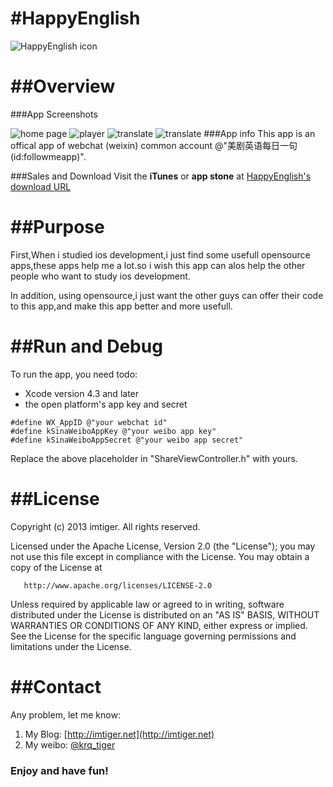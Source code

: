 #HappyEnglish
=============
![HappyEnglish icon](http://imtiger.net/images/2013/09/03/happyenglish.png)

##Overview
==========
###App Screenshots

![home page](http://a2.mzstatic.com/us/r30/Purple4/v4/26/ac/d9/26acd91a-9a76-e9cc-aa66-a6d97d5dd466/screen568x568.jpeg)
![player ](http://a4.mzstatic.com/us/r30/Purple6/v4/88/5a/88/885a8896-e65e-7210-1564-355ed84a2eb3/screen568x568.jpeg)
![translate](http://a1.mzstatic.com/us/r30/Purple4/v4/c3/bf/97/c3bf9751-6158-807f-c807-2fd697fadc73/mzl.lkxmrlju.png?downloadKey=1381738899_285d97d05ea3c64c7ded252154630ca6)
![translate](http://a2.mzstatic.com/us/r30/Purple6/v4/b9/f8/35/b9f8358f-f5af-cd58-1eab-5a3d6e316bd5/mzl.tsexltav.png?downloadKey=1381738899_e38472cda638ca8d2abbe41ddb2e353f)
###App info
This app is an offical app of webchat (weixin) common account @"美剧英语每日一句(id:followmeapp)".

###Sales and Download
Visit the **iTunes** or **app stone** at [HappyEnglish's download URL](https://itunes.apple.com/us/app/happyenglish/id669934718?ls=1&amp;mt=8) 

##Purpose
=========
First,When i studied ios development,i just find some usefull opensource apps,these apps help me a lot.so i wish this app can alos
help the other people who want to study ios development.  

In addition, using opensource,i just want the other guys can offer their code to this app,and make this app better and more usefull.


##Run and Debug
===============
To run the app, you need todo:

 * Xcode version 4.3 and later
 * the open platform's app key and secret
 
```
#define WX_AppID @"your webchat id"
#define kSinaWeiboAppKey @"your weibo app key"
#define kSinaWeiboAppSecret @"your weibo app secret"
```
Replace the above placeholder in "ShareViewController.h" with yours.

##License
=========
Copyright (c) 2013 imtiger. All rights reserved.

   Licensed under the Apache License, Version 2.0 (the "License");
   you may not use this file except in compliance with the License.
   You may obtain a copy of the License at

       http://www.apache.org/licenses/LICENSE-2.0

   Unless required by applicable law or agreed to in writing, software
   distributed under the License is distributed on an "AS IS" BASIS,
   WITHOUT WARRANTIES OR CONDITIONS OF ANY KIND, either express or implied.
   See the License for the specific language governing permissions and
   limitations under the License.


##Contact
=========
Any problem, let me know:

1. My Blog: [http://imtiger.net](http://imtiger.net)
2. My weibo: [@krq_tiger](http://weibo.com/xmuzyq)

### Enjoy and have fun!
